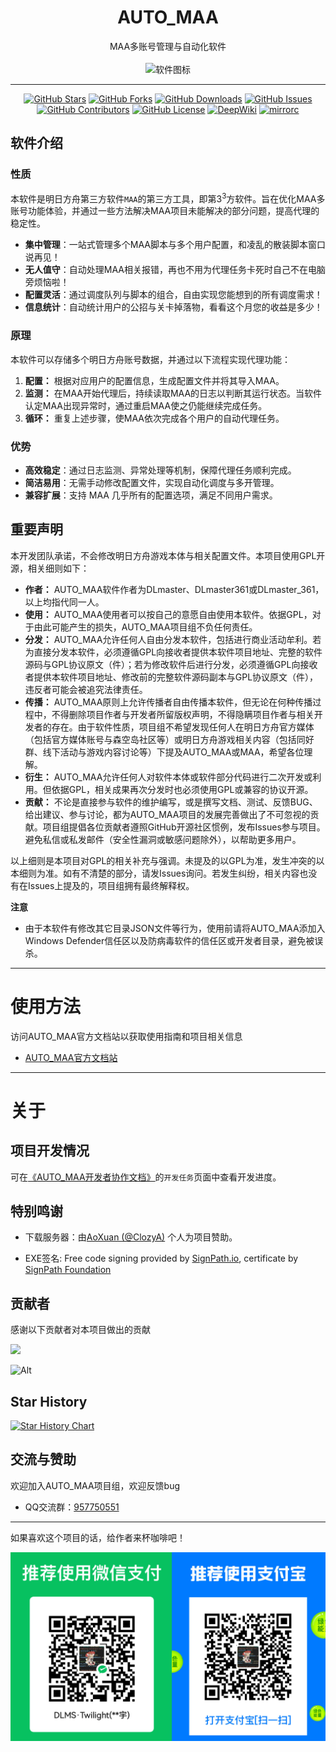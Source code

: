 <h1 align="center">AUTO_MAA</h1>
<p align="center">
  MAA多账号管理与自动化软件<br><br>
  <img alt="软件图标" src="https://github.com/DLmaster361/AUTO_MAA/blob/main/resources/images/AUTO_MAA.png">
</p>

---

<p align="center">
  <a href="https://github.com/DLmaster361/AUTO_MAA/stargazers"><img alt="GitHub Stars" src="https://img.shields.io/github/stars/DLmaster361/AUTO_MAA?style=flat-square"></a>
  <a href="https://github.com/DLmaster361/AUTO_MAA/network"><img alt="GitHub Forks" src="https://img.shields.io/github/forks/DLmaster361/AUTO_MAA?style=flat-square"></a>
  <a href="https://github.com/DLmaster361/AUTO_MAA/releases/latest"><img alt="GitHub Downloads" src="https://img.shields.io/github/downloads/DLmaster361/AUTO_MAA/total?style=flat-square"></a>
  <a href="https://github.com/DLmaster361/AUTO_MAA/issues"><img alt="GitHub Issues" src="https://img.shields.io/github/issues/DLmaster361/AUTO_MAA?style=flat-square"></a>
  <a href="https://github.com/DLmaster361/AUTO_MAA/graphs/contributors"><img alt="GitHub Contributors" src="https://img.shields.io/github/contributors/DLmaster361/AUTO_MAA?style=flat-square"></a>
  <a href="https://github.com/DLmaster361/AUTO_MAA/blob/main/LICENSE"><img alt="GitHub License" src="https://img.shields.io/github/license/DLmaster361/AUTO_MAA?style=flat-square"></a>
  <a href="https://deepwiki.com/DLmaster361/AUTO_MAA"><img alt="DeepWiki" src="https://deepwiki.com/badge.svg"></a>
  <a href="https://mirrorchyan.com/zh/projects?rid=AUTO_MAA&source=auto_maa-readme"><img alt="mirrorc" src="https://img.shields.io/badge/Mirror%E9%85%B1-%239af3f6?logo=countingworkspro&logoColor=4f46e5"></a>
</p>

## 软件介绍

### 性质

本软件是明日方舟第三方软件`MAA`的第三方工具，即第3<sup>3</sup>方软件。旨在优化MAA多账号功能体验，并通过一些方法解决MAA项目未能解决的部分问题，提高代理的稳定性。

- **集中管理**：一站式管理多个MAA脚本与多个用户配置，和凌乱的散装脚本窗口说再见！
- **无人值守**：自动处理MAA相关报错，再也不用为代理任务卡死时自己不在电脑旁烦恼啦！
- **配置灵活**：通过调度队列与脚本的组合，自由实现您能想到的所有调度需求！
- **信息统计**：自动统计用户的公招与关卡掉落物，看看这个月您的收益是多少！

### 原理

本软件可以存储多个明日方舟账号数据，并通过以下流程实现代理功能：

1. **配置：** 根据对应用户的配置信息，生成配置文件并将其导入MAA。
2. **监测：** 在MAA开始代理后，持续读取MAA的日志以判断其运行状态。当软件认定MAA出现异常时，通过重启MAA使之仍能继续完成任务。
3. **循环：** 重复上述步骤，使MAA依次完成各个用户的自动代理任务。

### 优势

- **高效稳定**：通过日志监测、异常处理等机制，保障代理任务顺利完成。
- **简洁易用**：无需手动修改配置文件，实现自动化调度与多开管理。
- **兼容扩展**：支持 MAA 几乎所有的配置选项，满足不同用户需求。

## 重要声明

本开发团队承诺，不会修改明日方舟游戏本体与相关配置文件。本项目使用GPL开源，相关细则如下：

- **作者：** AUTO_MAA软件作者为DLmaster、DLmaster361或DLmaster_361，以上均指代同一人。
- **使用：** AUTO_MAA使用者可以按自己的意愿自由使用本软件。依据GPL，对于由此可能产生的损失，AUTO_MAA项目组不负任何责任。
- **分发：** AUTO_MAA允许任何人自由分发本软件，包括进行商业活动牟利。若为直接分发本软件，必须遵循GPL向接收者提供本软件项目地址、完整的软件源码与GPL协议原文（件）；若为修改软件后进行分发，必须遵循GPL向接收者提供本软件项目地址、修改前的完整软件源码副本与GPL协议原文（件），违反者可能会被追究法律责任。
- **传播：** AUTO_MAA原则上允许传播者自由传播本软件，但无论在何种传播过程中，不得删除项目作者与开发者所留版权声明，不得隐瞒项目作者与相关开发者的存在。由于软件性质，项目组不希望发现任何人在明日方舟官方媒体（包括官方媒体账号与森空岛社区等）或明日方舟游戏相关内容（包括同好群、线下活动与游戏内容讨论等）下提及AUTO_MAA或MAA，希望各位理解。
- **衍生：** AUTO_MAA允许任何人对软件本体或软件部分代码进行二次开发或利用。但依据GPL，相关成果再次分发时也必须使用GPL或兼容的协议开源。
- **贡献：** 不论是直接参与软件的维护编写，或是撰写文档、测试、反馈BUG、给出建议、参与讨论，都为AUTO_MAA项目的发展完善做出了不可忽视的贡献。项目组提倡各位贡献者遵照GitHub开源社区惯例，发布Issues参与项目。避免私信或私发邮件（安全性漏洞或敏感问题除外），以帮助更多用户。

以上细则是本项目对GPL的相关补充与强调。未提及的以GPL为准，发生冲突的以本细则为准。如有不清楚的部分，请发Issues询问。若发生纠纷，相关内容也没有在Issues上提及的，项目组拥有最终解释权。

**注意**

- 由于本软件有修改其它目录JSON文件等行为，使用前请将AUTO_MAA添加入Windows Defender信任区以及防病毒软件的信任区或开发者目录，避免被误杀。

---

# 使用方法

访问AUTO_MAA官方文档站以获取使用指南和项目相关信息

- [AUTO_MAA官方文档站](https://clozya.github.io/AUTOMAA_docs)

---

# 关于

## 项目开发情况

可在[《AUTO_MAA开发者协作文档》](https://docs.qq.com/aio/DQ3Z5eHNxdmxFQmZX)的`开发任务`页面中查看开发进度。

## 特别鸣谢

- 下载服务器：由[AoXuan (@ClozyA)](https://github.com/ClozyA) 个人为项目赞助。

- EXE签名: Free code signing provided by [SignPath.io](https://signpath.io/), certificate by [SignPath Foundation](https://signpath.org/)

## 贡献者

感谢以下贡献者对本项目做出的贡献

<a href="https://github.com/DLmaster361/AUTO_MAA/graphs/contributors">

  <img src="https://contrib.rocks/image?repo=DLmaster361/AUTO_MAA" />

</a>

![Alt](https://repobeats.axiom.co/api/embed/6c2f834141eff1ac297db70d12bd11c6236a58a5.svg "Repobeats analytics image")

## Star History

[![Star History Chart](https://api.star-history.com/svg?repos=DLmaster361/AUTO_MAA&type=Date)](https://star-history.com/#DLmaster361/AUTO_MAA&Date)

## 交流与赞助

欢迎加入AUTO_MAA项目组，欢迎反馈bug

- QQ交流群：[957750551](https://qm.qq.com/q/bd9fISNoME)

---

如果喜欢这个项目的话，给作者来杯咖啡吧！

![payid](resources/images/README/payid.png "payid")
